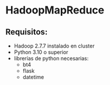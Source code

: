 # HadoopMapReduce
## Requisitos:
- Hadoop 2.7.7 instalado en cluster
- Python 3.10 o superior
- librerías de python necesarias:
    - bt4
    - flask
    - datetime
